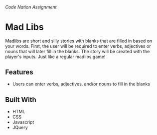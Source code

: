 ###### Code Nation Assignment ######

# Mad Libs

Madlibs are short and silly stories with blanks that are filled in based on your words. First, the user will be required to enter verbs, adjectives or nouns that will later fill in the blanks. The story will be created with the player's inputs. Just like a regular madlibs game!


## Features ##
* Users can enter verbs, adjectives, and/or nouns to fill in the blanks


## Built With ##
* HTML
* CSS
* Javascript
* JQuery
